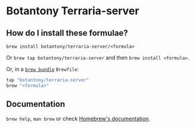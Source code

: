 # Botantony Terraria-server

## How do I install these formulae?

`brew install botantony/terraria-server/<formula>`

Or `brew tap botantony/terraria-server` and then `brew install <formula>`.

Or, in a [`brew bundle`](https://github.com/Homebrew/homebrew-bundle) `Brewfile`:

```ruby
tap "botantony/terraria-server"
brew "<formula>"
```

## Documentation

`brew help`, `man brew` or check [Homebrew's documentation](https://docs.brew.sh).
